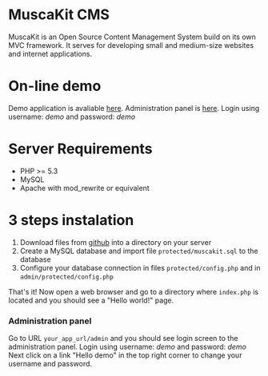 MuscaKit CMS
============

MuscaKit is an Open Source Content Management System build on its own MVC framework. It serves for developing small and medium-size websites and internet applications. 

# On-line demo

Demo application is avaliable [here](http://jacobmarcus.com/muscakit/). 
Administration panel is [here](http://jacobmarcus.com/muscakit/). Login using username: _demo_ and password: _demo_


# Server Requirements

- PHP >= 5.3
- MySQL
- Apache with mod_rewrite or equivalent

# 3 steps instalation

1. Download files from [github](https://github.com/kubamarkiewicz/MuscaKit-App) into a directory on your server
2. Create a MySQL database and import file `protected/muscakit.sql` to the database
3. Configure your database connection in files `protected/config.php` and in `admin/protected/config.php`

That's it! Now open a web browser and go to a directory where `index.php` is located and you should see a "Hello world!" page.

### Administration panel

Go to URL `your_app_url/admin` and you should see login screen to the administration panel. 
Login using username: _demo_ and password: _demo_  
Next click on a link "Hello demo" in the top right corner to change your username and password. 
